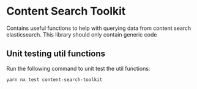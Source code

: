 # Content Search Toolkit

Contains useful functions to help with querying data from content search elasticsearch.
This library should only contain generic code

## Unit testing util functions

Run the following command to unit test the util functions:

`yarn nx test content-search-toolkit`

